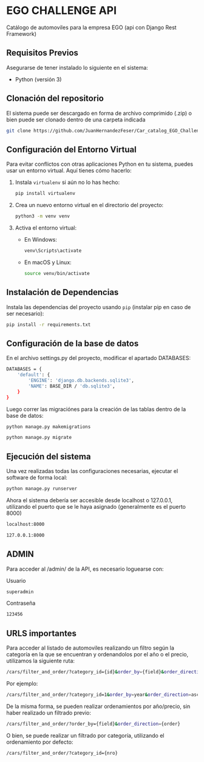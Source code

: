 # EGO CHALLENGE API

Catálogo de automoviles para la empresa EGO (api con Django Rest Framework)

## Requisitos Previos

Asegurarse de tener instalado lo siguiente en el sistema:

- Python (versión 3)

## Clonación del repositorio

El sistema puede ser descargado en forma de archivo comprimido (.zip) o bien puede ser clonado dentro de una carpeta indicada

```bash
git clone https://github.com/JuanHernandezFeser/Car_catalog_EGO_Challenge.git .
```

## Configuración del Entorno Virtual

Para evitar conflictos con otras aplicaciones Python en tu sistema, puedes usar un entorno virtual. Aquí tienes cómo hacerlo:

1. Instala `virtualenv` si aún no lo has hecho:
    ```bash
    pip install virtualenv
    ```

2. Crea un nuevo entorno virtual en el directorio del proyecto:
    ```bash
    python3 -m venv venv
    ```

3. Activa el entorno virtual:
    - En Windows:
        ```bash
        venv\Scripts\activate
        ```
    - En macOS y Linux:
        ```bash
        source venv/bin/activate
        ```

## Instalación de Dependencias

Instala las dependencias del proyecto usando `pip` (instalar pip en caso de ser necesario):

```bash
pip install -r requirements.txt
```

## Configuración de la base de datos

En el archivo settings.py del proyecto, modificar el apartado DATABASES:

```bash
DATABASES = {
    'default': {
        'ENGINE': 'django.db.backends.sqlite3',
        'NAME': BASE_DIR / 'db.sqlite3',
    }
}
```

Luego correr las migraciónes para la creación de las tablas dentro de la base de datos:

```bash
python manage.py makemigrations

python manage.py migrate
```

## Ejecución del sistema

Una vez realizadas todas las configuraciones necesarias, ejecutar el software de forma local:

```bash
python manage.py runserver
```

Ahora el sistema debería ser accesible desde localhost o 127.0.0.1, utilizando el puerto que se le haya asignado (generalmente es el puerto 8000)

```bash
localhost:8000

127.0.0.1:8000
```

## ADMIN

Para acceder al /admin/ de la API, es necesario loguearse con:

Usuario

```bash
superadmin
```
Contraseña

```bash
123456
```

## URLS importantes

Para acceder al listado de automoviles realizando un filtro según la categoría en la que se encuentran y ordenandolos por el año o el precio, utilizamos la siguiente ruta:

```bash
/cars/filter_and_order/?category_id={id}&order_by={field}&order_direction={order}
```

Por ejemplo:

```bash
/cars/filter_and_order/?category_id=1&order_by=year&order_direction=asc
```

De la misma forma, se pueden realizar ordenamientos por año/precio, sin haber realizado un filtrado previo:

```bash
/cars/filter_and_order/?order_by={field}&order_direction={order}
```

O bien, se puede realizar un filtrado por categoría, utilizando el ordenamiento por defecto:

```bash
/cars/filter_and_order/?category_id={nro}
```
